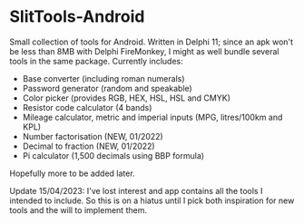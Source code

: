 # SlitTools-Android
Small collection of tools for Android.
Written in Delphi 11; since an apk won't be less than 8MB with Delphi FireMonkey, I might as well bundle several tools in the same package.
Currently includes:
- Base converter (including roman numerals)
- Password generator (random and speakable)
- Color picker (provides RGB, HEX, HSL, HSL and CMYK)
- Resistor code calculator (4 bands)
- Mileage calculator, metric and imperial inputs (MPG, litres/100km and KPL)
- Number factorisation (NEW, 01/2022)
- Decimal to fraction (NEW, 01/2022)
- Pi calculator (1,500 decimals using BBP formula)

Hopefully more to be added later.

Update 15/04/2023:
I've lost interest and app contains all the tools I intended to include. So this is on a hiatus until I pick both inspiration for new tools and the will to implement them.
